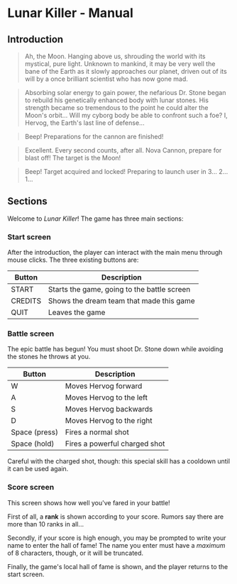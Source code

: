 Lunar Killer - Manual
=====================


Introduction
------------

> Ah, the Moon. Hanging above us, shrouding the world with its mystical, pure light.
> Unknown to mankind, it may be very well the bane of the Earth as it slowly approaches
> our planet, driven out of its will by a once brilliant scientist who has now gone mad.

> Absorbing solar energy to gain power, the nefarious Dr. Stone began to rebuild his
> genetically enhanced body with lunar stones. His strength became so tremendous to the
> point he could alter the Moon's orbit... Will my cyborg body be able to confront such
> a foe? I, Hervog, the Earth's last line of defense...

> Beep! Preparations for the cannon are finished!

> Excellent. Every second counts, after all. Nova Cannon, prepare for blast off! The
> target is the Moon!

> Beep! Target acquired and locked! Preparing to launch user in 3... 2... 1...


Sections
--------

Welcome to *Lunar Killer*! The game has three main sections:


### Start screen

After the introduction, the player can interact with the main menu through mouse clicks.
The three existing buttons are:

| Button  | Description                                 |
| ------- | ------------------------------------------- |
| START   | Starts the game, going to the battle screen |
| CREDITS | Shows the dream team that made this game    |
| QUIT    | Leaves the game                             |


### Battle screen

The epic battle has begun! You must shoot Dr. Stone down while avoiding the stones he
throws at you.

| Button         | Description                   |
| -------------- | ----------------------------- |
| W              | Moves Hervog forward          |
| A              | Moves Hervog to the left      |
| S              | Moves Hervog backwards        |
| D              | Moves Hervog to the right     |
| Space (press)  | Fires a normal shot           |
| Space (hold)   | Fires a powerful charged shot |

Careful with the charged shot, though: this special skill has a cooldown until it can
be used again.


### Score screen

This screen shows how well you've fared in your battle!

First of all, a **rank** is shown according to your score. Rumors say there are more
than 10 ranks in all...

Secondly, if your score is high enough, you may be prompted to write your name to
enter the hall of fame! The name you enter must have a *maximum* of 8 characters,
though, or it will be truncated.

Finally, the game's local hall of fame is shown, and the player returns to the start
screen.
